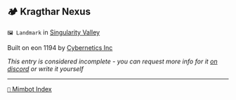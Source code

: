 ## 🏕️️ Kragthar Nexus

`🖼️ Landmark` in [Singularity Valley](<https://zeithalt.github.io/r/singularity_valley>)

Built on eon 1194 by [Cybernetics Inc](<https://zeithalt.github.io/r/cybernetics_inc>)

_This entry is considered incomplete - you can request more info for it [on discord](<https://discord.com/channels/562910943848169472/1173922660489633802>) or write it yourself_

-----
[`📑` Mimbot Index](<https://zeithalt.github.io/r/#fed0>)
<!---
-->